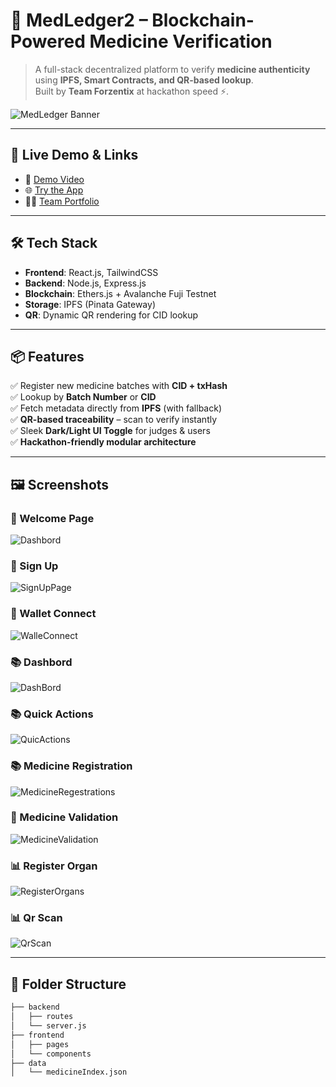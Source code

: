 # 🧬 MedLedger2 – Blockchain-Powered Medicine Verification

> A full-stack decentralized platform to verify **medicine authenticity** using **IPFS, Smart Contracts, and QR-based lookup**.  
Built by **Team Forzentix** at hackathon speed ⚡.

![MedLedger Banner](./screenshots/banner.png) <!-- Replace with your actual project image -->

---

## 🚀 Live Demo & Links

- 🎥 [Demo Video](https://www.youtube.com/watch?v=fKKN6VTCdyw)  
- 🌐 [Try the App](https://medledger2.vercel.app)  
- 🧑‍💻 [Team Portfolio](https://forzentix.vercel.app)  

---

## 🛠️ Tech Stack

- **Frontend**: React.js, TailwindCSS  
- **Backend**: Node.js, Express.js  
- **Blockchain**: Ethers.js + Avalanche Fuji Testnet  
- **Storage**: IPFS (Pinata Gateway)  
- **QR**: Dynamic QR rendering for CID lookup  

---

## 📦 Features

✅ Register new medicine batches with **CID + txHash**  
✅ Lookup by **Batch Number** or **CID**  
✅ Fetch metadata directly from **IPFS** (with fallback)  
✅ **QR-based traceability** – scan to verify instantly  
✅ Sleek **Dark/Light UI Toggle** for judges & users  
✅ **Hackathon-friendly modular architecture**  

---

## 🖼️ Screenshots
### 🧭  Welcome Page  
![Dashbord](./screenshots/banner.png)

### 🧭 Sign Up  
![SignUpPage](./screenshots/Signup.png)

### 🧭 Wallet Connect 
![WalleConnect](./screenshots/Wallet.png)

### 📚 Dashbord  
![DashBord](./screenshots/Dashbord.png)

### 📚 Quick Actions 
![QuicActions](./screenshots/QuickActions.png)

### 📚 Medicine Registration  
![MedicineRegestrations](./screenshots/MediceneRegistration.png)

### 🔐 Medicine Validation  
![MedicineValidation](./screenshots/MediceneValidation.png)

### 📊 Register Organ  
![RegisterOrgans](./screenshots/RegisterOrgan.png)

### 📊 Qr Scan 
![QrScan](./screenshots/QrScan.png)

---

## 📂 Folder Structure

```bash
├── backend
│   ├── routes
│   └── server.js
├── frontend
│   ├── pages
│   └── components
├── data
│   └── medicineIndex.json
